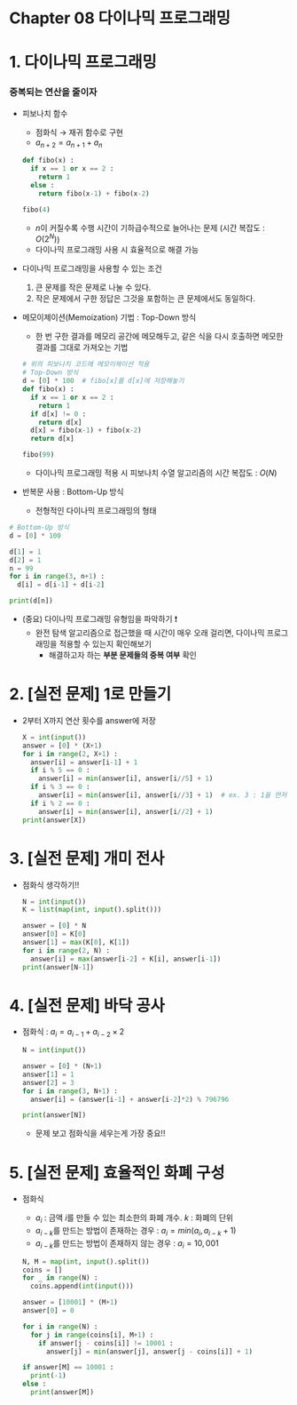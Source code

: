# Chapter 08 다이나믹 프로그래밍

# 1. 다이나믹 프로그래밍

### 중복되는 연산을 줄이자

- 피보나치 함수
    - 점화식 → 재귀 함수로 구현
    - $a_{n+2} = a_{n+1} + a_{n}$
    
    ```python
    def fibo(x) :
      if x == 1 or x == 2 :
        return 1
      else :
        return fibo(x-1) + fibo(x-2)
    
    fibo(4)
    ```
    
    - $n$이 커질수록 수행 시간이 기하급수적으로 늘어나는 문제 (시간 복잡도 : $O(2^{N})$)
    - 다이나믹 프로그래밍 사용 시 효율적으로 해결 가능
- 다이나믹 프로그래밍을 사용할 수 있는 조건
    1. 큰 문제를 작은 문제로 나눌 수 있다.
    2. 작은 문제에서 구한 정답은 그것을 포함하는 큰 문제에서도 동일하다.
- 메모이제이션(Memoization) 기법 : Top-Down 방식
    - 한 번 구한 결과를 메모리 공간에 메모해두고, 같은 식을 다시 호출하면 메모한 결과를 그대로 가져오는 기법
    
    ```python
    # 위의 피보나치 코드에 메모이제이션 적용
    # Top-Down 방식
    d = [0] * 100  # fibo[x]를 d[x]에 저장해놓기
    def fibo(x) :
      if x == 1 or x == 2 :
        return 1
      if d[x] != 0 :
        return d[x]
      d[x] = fibo(x-1) + fibo(x-2)
      return d[x]
    
    fibo(99)
    ```
    
    - 다이나믹 프로그래밍 적용 시 피보나치 수열 알고리즘의 시간 복잡도 : $O(N)$
- 반복문 사용 : Bottom-Up 방식
    - 전형적인 다이나믹 프로그래밍의 형태

```python
# Bottom-Up 방식
d = [0] * 100

d[1] = 1
d[2] = 1
n = 99
for i in range(3, n+1) :
  d[i] = d[i-1] + d[i-2]

print(d[n])
```

- (중요) 다이나믹 프로그래밍 유형임을 파악하기 ❗
    - 완전 탐색 알고리즘으로 접근했을 때 시간이 매우 오래 걸리면, 다이나믹 프로그래밍을 적용할 수 있는지 확인해보기
        - 해결하고자 하는 **부분 문제들의 중복 여부** 확인

# 2. [실전 문제] 1로 만들기

- 2부터 X까지 연산 횟수를 answer에 저장
    
    ```python
    X = int(input())
    answer = [0] * (X+1)
    for i in range(2, X+1) :
      answer[i] = answer[i-1] + 1
      if i % 5 == 0 :
        answer[i] = min(answer[i], answer[i//5] + 1)
      if i % 3 == 0 :
        answer[i] = min(answer[i], answer[i//3] + 1)  # ex. 3 : 1을 먼저 빼면 연산 2번 필요. 3으로 먼저 나누면 연산 1번 필요
      if i % 2 == 0 :
        answer[i] = min(answer[i], answer[i//2] + 1)
    print(answer[X])
    ```
    

# 3. [실전 문제] 개미 전사

- 점화식 생각하기!!
    
    ```python
    N = int(input())
    K = list(map(int, input().split()))
    
    answer = [0] * N
    answer[0] = K[0]
    answer[1] = max(K[0], K[1])
    for i in range(2, N) :
      answer[i] = max(answer[i-2] + K[i], answer[i-1])
    print(answer[N-1])
    ```
    

# 4. [실전 문제] 바닥 공사

- 점화식 : $a_{i} = a_{i-1} + a_{i-2} \times 2$
    
    ```python
    N = int(input())
    
    answer = [0] * (N+1)
    answer[1] = 1
    answer[2] = 3
    for i in range(3, N+1) :
      answer[i] = (answer[i-1] + answer[i-2]*2) % 796796
    
    print(answer[N])
    ```
    
    - 문제 보고 점화식을 세우는게 가장 중요!!

# 5. [실전 문제] 효율적인 화폐 구성

- 점화식
    - $a_{i}$ : 금액 $i$를 만들 수 있는 최소한의 화폐 개수. $k$ : 화폐의 단위
    - $a_{i-k}$를 만드는 방법이 존재하는 경우 : $a_{i} = min(a_{i}, a_{i-k} + 1)$
    - $a_{i-k}$를 만드는 방법이 존재하지 않는 경우 : $a_{i} = 10,001$
    
    ```python
    N, M = map(int, input().split())
    coins = []
    for _ in range(N) :
      coins.append(int(input()))
    
    answer = [10001] * (M+1)
    answer[0] = 0
    
    for i in range(N) :
      for j in range(coins[i], M+1) :
        if answer[j - coins[i]] != 10001 :
          answer[j] = min(answer[j], answer[j - coins[i]] + 1)
    
    if answer[M] == 10001 :
      print(-1)
    else :
      print(answer[M])
    ```